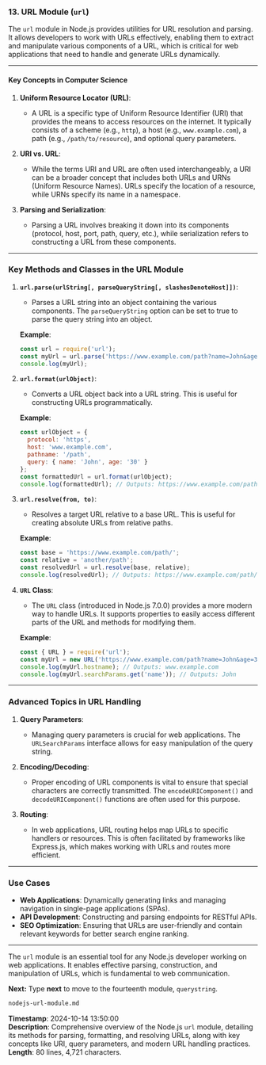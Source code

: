 ### 13. **URL Module** (`url`)

The `url` module in Node.js provides utilities for URL resolution and parsing. It allows developers to work with URLs effectively, enabling them to extract and manipulate various components of a URL, which is critical for web applications that need to handle and generate URLs dynamically.

---

#### Key Concepts in Computer Science

1. **Uniform Resource Locator (URL)**:
   - A URL is a specific type of Uniform Resource Identifier (URI) that provides the means to access resources on the internet. It typically consists of a scheme (e.g., `http`), a host (e.g., `www.example.com`), a path (e.g., `/path/to/resource`), and optional query parameters.

2. **URI vs. URL**:
   - While the terms URI and URL are often used interchangeably, a URI can be a broader concept that includes both URLs and URNs (Uniform Resource Names). URLs specify the location of a resource, while URNs specify its name in a namespace.

3. **Parsing and Serialization**:
   - Parsing a URL involves breaking it down into its components (protocol, host, port, path, query, etc.), while serialization refers to constructing a URL from these components.

---

### **Key Methods and Classes in the URL Module**

1. **`url.parse(urlString[, parseQueryString[, slashesDenoteHost]])`**:
   - Parses a URL string into an object containing the various components. The `parseQueryString` option can be set to true to parse the query string into an object.

   **Example**:

   ```javascript
   const url = require('url');
   const myUrl = url.parse('https://www.example.com/path?name=John&age=30', true);
   console.log(myUrl);
   ```

2. **`url.format(urlObject)`**:
   - Converts a URL object back into a URL string. This is useful for constructing URLs programmatically.

   **Example**:

   ```javascript
   const urlObject = {
     protocol: 'https',
     host: 'www.example.com',
     pathname: '/path',
     query: { name: 'John', age: '30' }
   };
   const formattedUrl = url.format(urlObject);
   console.log(formattedUrl); // Outputs: https://www.example.com/path?name=John&age=30
   ```

3. **`url.resolve(from, to)`**:
   - Resolves a target URL relative to a base URL. This is useful for creating absolute URLs from relative paths.

   **Example**:

   ```javascript
   const base = 'https://www.example.com/path/';
   const relative = 'another/path';
   const resolvedUrl = url.resolve(base, relative);
   console.log(resolvedUrl); // Outputs: https://www.example.com/path/another/path
   ```

4. **`URL` Class**:
   - The `URL` class (introduced in Node.js 7.0.0) provides a more modern way to handle URLs. It supports properties to easily access different parts of the URL and methods for modifying them.

   **Example**:

   ```javascript
   const { URL } = require('url');
   const myUrl = new URL('https://www.example.com/path?name=John&age=30');
   console.log(myUrl.hostname); // Outputs: www.example.com
   console.log(myUrl.searchParams.get('name')); // Outputs: John
   ```

---

### **Advanced Topics in URL Handling**

1. **Query Parameters**:
   - Managing query parameters is crucial for web applications. The `URLSearchParams` interface allows for easy manipulation of the query string.

2. **Encoding/Decoding**:
   - Proper encoding of URL components is vital to ensure that special characters are correctly transmitted. The `encodeURIComponent()` and `decodeURIComponent()` functions are often used for this purpose.

3. **Routing**:
   - In web applications, URL routing helps map URLs to specific handlers or resources. This is often facilitated by frameworks like Express.js, which makes working with URLs and routes more efficient.

---

### **Use Cases**

- **Web Applications**: Dynamically generating links and managing navigation in single-page applications (SPAs).
- **API Development**: Constructing and parsing endpoints for RESTful APIs.
- **SEO Optimization**: Ensuring that URLs are user-friendly and contain relevant keywords for better search engine ranking.

---

The `url` module is an essential tool for any Node.js developer working on web applications. It enables effective parsing, construction, and manipulation of URLs, which is fundamental to web communication.

**Next:** Type **next** to move to the fourteenth module, `querystring`.

```md
nodejs-url-module.md
```

**Timestamp**: 2024-10-14 13:50:00  
**Description**: Comprehensive overview of the Node.js `url` module, detailing its methods for parsing, formatting, and resolving URLs, along with key concepts like URI, query parameters, and modern URL handling practices.  
**Length**: 80 lines, 4,721 characters.
